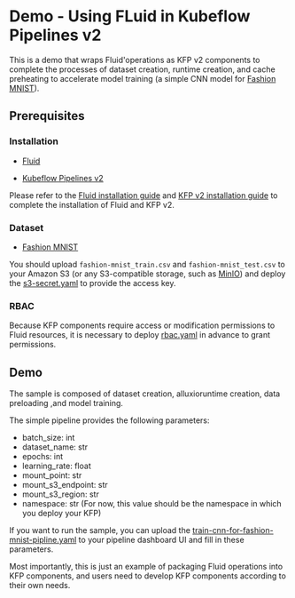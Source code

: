 # Demo - Using FLuid in Kubeflow Pipelines v2
This is a demo that wraps Fluid'operations as KFP v2 components to complete the processes of dataset creation, runtime creation, and cache preheating to accelerate model training (a simple CNN model for [Fashion MNIST](https://www.kaggle.com/datasets/zalando-research/fashionmnist)).

## Prerequisites

### Installation 
- [Fluid](https://github.com/fluid-cloudnative/fluid)

- [Kubeflow Pipelines v2](https://www.kubeflow.org/docs/components/pipelines/v2/)

Please refer to the [Fluid installation guide](https://github.com/fluid-cloudnative/fluid/blob/master/docs/zh/userguide/install.md) and [KFP v2 installation guide](https://www.kubeflow.org/docs/components/pipelines/v2/installation/quickstart/) to complete the installation of Fluid and KFP v2.

### Dataset
- [Fashion MNIST](https://www.kaggle.com/datasets/zalando-research/fashionmnist)

You should upload `fashion-mnist_train.csv` and `fashion-mnist_test.csv` to your Amazon S3 (or any S3-compatible storage, such as [MinIO](https://min.io/)) and deploy the [s3-secret.yaml](./s3-secret.yaml) to provide the access key.

### RBAC
Because KFP components require access or modification permissions to Fluid resources, it is necessary to deploy [rbac.yaml](./rbac.yaml) in advance to grant permissions.


## Demo
The sample is composed of dataset creation, alluxioruntime creation, data  preloading ,and model training.

The simple pipeline provides the following parameters:
- batch_size: int
- dataset_name: str
- epochs: int
- learning_rate: float
- mount_point: str
- mount_s3_endpoint: str
- mount_s3_region: str
- namespace: str (For now, this value should be the namespace in which you deploy your KFP)

If you want to run the sample, you can upload the [train-cnn-for-fashion-mnist-pipline.yaml](./pipline-yaml/train-cnn-for-fashion-mnist-pipline.yaml) to your pipeline dashboard UI and fill in these parameters.

Most importantly, this is just an example of packaging Fluid operations into KFP components, and users need to develop KFP components according to their own needs.